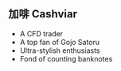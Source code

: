 ## 加啡 Cashviar

- A CFD trader
- A top fan of Gojo Satoru
- Ultra-stylish enthusiasts
- Fond of counting banknotes